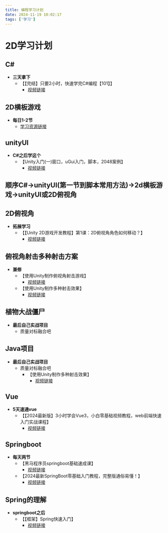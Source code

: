 ```yaml
---
title: 编程学习计划
date: 2024-11-19 10:02:17
tags: ['学习']
---
```

# 2D学习计划

## C#
- **三天拿下**
  - 【【完结】只要2小时，快速学完C#编程【101】】
    - [视频链接](https://www.bilibili.com/video/BV1sy4y1u7cw/?share_source=copy_web&vd_source=d21629dece361ba56e0bd58daa4b76a0)

## 2D横板游戏
- **每日1-2节**
  - [学习资源链接](https://space.bilibili.com/335835274/channel/collectiondetail?sid=206444&ctype=0)

## unityUI
- **C#之后学这个**
  - 【Unity入门(一)窗口，uGui入门，脚本，2048案例】
    - [视频链接](https://www.bilibili.com/video/BV1pE411C7gQ/?share_source=copy_web&vd_source=d21629dece361ba56e0bd58daa4b76a0)

## 顺序C#->unityUI(第一节到脚本常用方法)->2d横板游戏->unityUI或2D俯视角

## 2D俯视角
- **拓展学习**
  - 【【Unity 2D游戏开发教程】第1课：2D俯视角角色如何移动？】
    - [视频链接](https://www.bilibili.com/video/BV14j411j7Un/?share_source=copy_web&vd_source=d21629dece361ba56e0bd58daa4b76a0)

## 俯视角射击多种射击方案
- **兼修**
  - 【使用Unity制作俯视角射击游戏】
    - [视频链接](https://www.bilibili.com/video/BV1xb4y1D7PZ/?share_source=copy_web&vd_source=d21629dece361ba56e0bd58daa4b76a0)
  - 【使用Unity制作多种射击效果】
    - [视频链接](https://www.bilibili.com/video/BV1Mh411v7PU/?share_source=copy_web&vd_source=d21629dece361ba56e0bd58daa4b76a0)

## 植物大战僵尸
- **最后自己实战项目**
  - 质量对标融合吧

## Java项目
- **最后自己实战项目**
  - 质量对标融合吧
    - 【使用Unity制作多种射击效果】
      - [视频链接](https://www.bilibili.com/video/BV1Mh411v7PU/?share_source=copy_web&vd_source=d21629dece361ba56e0bd58daa4b76a0)

## Vue
- **5天速通vue**
  - 【【2024最新版】3小时学会Vue3，小白零基础视频教程，web前端快速入门实战课程】
    - [视频链接](https://www.bilibili.com/video/BV1nV411Q7RX/?share_source=copy_web&vd_source=d21629dece361ba56e0bd58daa4b76a0)

## Springboot
- **每天两节**
  - 【黑马程序员springboot基础速成课】
    - [视频链接](https://www.bilibili.com/video/BV1Hz4y127Q3/?share_source=copy_web&vd_source=d21629dece361ba56e0bd58daa4b76a0)
  - 【2024最新SpringBoot零基础入门教程，完整版通俗易懂！】
    - [视频链接](https://www.bilibili.com/video/BV1Qx4y1z71S/?share_source=copy_web&vd_source=d21629dece361ba56e0bd58daa4b76a0)

## Spring的理解
- **springboot之后**
  - 【【框架】Spring快速入门】
    - [视频链接](https://www.bilibili.com/video/BV1Mi4y147fN/?share_source=copy_web&vd_source=d21629dece361ba56e0bd58daa4b76a0)
